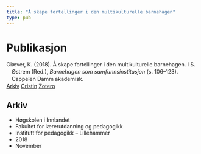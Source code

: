 ```yaml
---
title: "Å skape fortellinger i den multikulturelle barnehagen"
type: pub
---
```

<h1>Publikasjon</h1>
<article id="csl-bib-container-DUN8M36A" class="csl-bib-container">
  <div class="csl-bib-body" style="line-height: 1.35; padding-left: 1em; text-indent:-1em;">
  <div class="csl-entry">Gi&#xE6;ver, K. (2018). &#xC5; skape fortellinger i den multikulturelle barnehagen. I S. &#xD8;strem (Red.), <i>Barnehagen som samfunnsinstitusjon</i> (s. 106&#x2013;123). Cappelen Damm akademisk.</div>
</div>
  <div class="csl-bib-buttons">
    <a href="#taxonomy-article-DUN8M36A" class="csl-bib-button">Arkiv</a>
    <a href="https://app.cristin.no/results/show.jsf?id=1637778" alt="Cristin URL" class="csl-bib-button">Cristin</a>
    <a href="http://zotero.org/groups/5022929/items/DUN8M36A" alt="Zotero URL" class="csl-bib-button">Zotero</a>
  </div>
  <div id="csl-bib-meta-container-DUN8M36A"></div>
</article>
<div id="csl-bib-meta-DUN8M36A" class="csl-bib-meta">
  <article id="taxonomy-article-DUN8M36A" class="taxonomy-article">
    <h1>Arkiv</h1>
    <ul>
      <li>Høgskolen i Innlandet</li>
      <li>Fakultet for lærerutdanning og pedagogikk</li>
      <li>Institutt for pedagogikk – Lillehammer</li>
      <li>2018</li>
      <li>November</li>
    </ul>
  </article>
</div>
